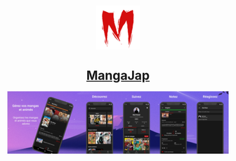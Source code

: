 <p align="center">
  <a href="https://play.google.com/store/apps/details?id=com.tanasi.mangajap">
    <img alt="MangaJap" src="./app/src/main/res/drawable/app_logo.png" width="100" />
    <h1 align="center">MangaJap</h1>
  </a>
</p> 

![MangaJap Preview](./app/src/main/res/drawable/screenshot.jpeg)
